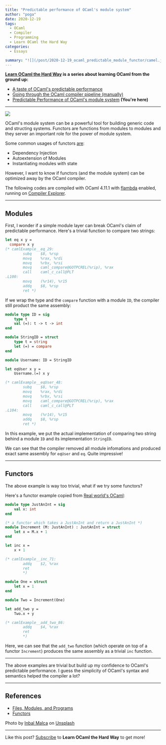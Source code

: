 ```yaml
---
title: "Predictable performance of OCaml's module system"
author: "poga"
date: 2020-12-19
tags:
  - OCaml
  - Compiler
  - Programming
  - Learn OCaml the Hard Way
categories:
  - Essays

summary: "![](/post/2020-12-19_ocaml_predictable_module_functor/camel.jpg) OCaml's [module system](https://dev.realworldocaml.org/files-modules-and-programs.html) can be a powerful tool for building generic code and structing systems. Functors are functions from modules to modules and they server an important role for the power of module system. However, I want to know if functors (and the module system) can be optimized away by the OCaml compiler."
---
```


**[Learn OCaml the Hard Way](/tags/learn-ocaml-the-hard-way/) is a series about learning OCaml from the ground up:**

- [A taste of OCaml's predictable performance](/post/2020-11-21-a-taste-of-ocaml-predictable-performance/)
- [Going through the OCaml compiler pipeline (manually)](/post/2020-11-30-ocaml-compiler-pipeline/)
- [Predictable Performance of OCaml's module system](/post/2020-12-19_ocaml_predictable_module_functor/) **(You're here)**

---

![](/post/2020-12-19_ocaml_predictable_module_functor/camel.jpg)

OCaml's module system can be a powerful tool for building generic code and structing systems. Functors are functions from modules to modules and they server an important role for the power of module system.

Some common usages of functors [are](https://dev.realworldocaml.org/functors.html):

- Dependency Injection
- Autoextension of Modules
- Instantiating modules with state

However, I want to know if functors (and the module system) can be optimized away by the OCaml compiler.

The following codes are compiled with OCaml 4.11.1 with [flambda](https://caml.inria.fr/pub/docs/manual-ocaml/flambda.html) enabled, running on [Compiler Explorer](https://godbolt.org/).

---

## Modules

First, I wonder if a simple module layer can break OCaml's claim of predictable performance. Here's a trivial function to compare two strings:

```ocaml
let eq x y =
  compare x y
(* camlExample__eq_29:
        subq    $8, %rsp
        movq    %rax, %rdi
        movq    %rbx, %rsi
        movq    caml_compare@GOTPCREL(%rip), %rax
        call    caml_c_call@PLT
.L100:
        movq    (%r14), %r15
        addq    $8, %rsp
        ret *)
```

If we wrap the type and the `compare` function with a module `ID`, the compiler still product the same assembly:

```ocaml
module type ID = sig
    type t
    val (=): t -> t -> int
end

module StringID = struct
    type t = string
    let (=) = compare
end

module Username: ID = StringID

let eqUser x y =
    Username.(=) x y

(* camlExample__eqUser_48:
        subq    $8, %rsp
        movq    %rax, %rdi
        movq    %rbx, %rsi
        movq    caml_compare@GOTPCREL(%rip), %rax
        call    caml_c_call@PLT
.L104:
        movq    (%r14), %r15
        addq    $8, %rsp
        ret *)
```

In this example, we put the actual implementation of comparing two string behind a module `ID` and its implementation `StringID`.

We can see that the compiler removed all module infomations and produced exact same assembly for `eqUser` and `eq`. Quite impressive!

---

## Functors

The above example is way too trivial, what if we try some functors?

Here's a functor example copied from [Real world's OCaml](https://dev.realworldocaml.org/functors.html):

```ocaml
module type JustAnInt = sig
    val x: int
end

(* a functor which takes a JustAnInt and return a JustAnInt *)
module Increment (M: JustAnInt) : JustAnInt = struct
    let x = M.x + 1
end

let inc x =
    x + 1

(* camlExample__inc_71:
        addq    $2, %rax
        ret
        *)

module One = struct
    let x = 1
end

module Two = Increment(One)

let add_two y =
    Two.x + y

(* camlExample__add_two_86:
        addq    $4, %rax
        ret
        *)
```

Here, we can see that the `add_two` function (which operate on top of a functor `Increment`) produces the same assembly as a trivial `inc` function.

---

The above examples are trivial but build up my confidence to OCaml's predictable performance. I guess the simplicity of OCaml's syntax and semantics helped the compiler a lot?

---

## References

- [Files, Modules, and Programs](https://dev.realworldocaml.org/files-modules-and-programs.html)
- [Functors](https://dev.realworldocaml.org/functors.html)

<span>Photo by <a href="https://unsplash.com/@iaminbaltal?utm_source=unsplash&amp;utm_medium=referral&amp;utm_content=creditCopyText">Inbal Malca</a> on <a href="https://unsplash.com/@iaminbaltal?utm_source=unsplash&amp;utm_medium=referral&amp;utm_content=creditCopyText">Unsplash</a></span>

---

Like this post? [Subscribe](https://learnocamlthehardway.substack.com/welcome) to **Learn OCaml the Hard Way** to get more!
